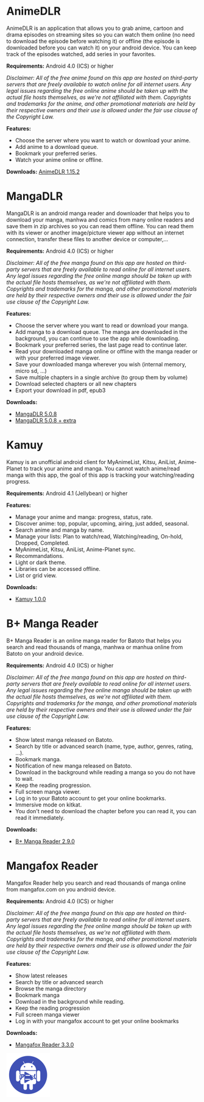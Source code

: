 # AnimeDLR
AnimeDLR is an application that allows you to grab anime, cartoon and drama episodes on streaming sites so you can watch them online (no need to download the episode before watching it) or offline (the episode is downloaded before you can watch it) on your android device. You can keep track of the episodes watched, add series in your favorites.

**Requirements:**
Android 4.0 (ICS) or higher

*Disclaimer:
All of the free anime found on this app are hosted on third-party servers that are freely available to watch online for all internet users. Any legal issues regarding the free online anime should be taken up with the actual file hosts themselves, as we're not affiliated with them. Copyrights and trademarks for the anime, and other promotional materials are held by their respective owners and their use is allowed under the fair use clause of the Copyright Law.*

**Features:**
* Choose the server where you want to watch or download your anime.
* Add anime to a download queue.
* Bookmark your preferred series.
* Watch your anime online or offline.

**Downloads:**
[AnimeDLR 1.15.2](https://bitbucket.org/cylonu87/animedlr/downloads/AnimeDLR-1.15.2-full-release.apk)


# MangaDLR
MangaDLR is an android manga reader and downloader that helps you to download your manga, manhwa and comics from many online readers and save them in zip archives so you can read them offline. You can read them with its viewer or another image/picture viewer app without an internet connection, transfer these files to another device or computer,...

**Requirements:**
Android 4.0 (ICS) or higher

*Disclaimer:
All of the free manga found on this app are hosted on third-party servers that are freely available to read online for all internet users. Any legal issues regarding the free online manga should be taken up with the actual file hosts themselves, as we're not affiliated with them. Copyrights and trademarks for the manga, and other promotional materials are held by their respective owners and their use is allowed under the fair use clause of the Copyright Law.*

**Features:**
* Choose the server where you want to read or download your manga.
* Add manga to a download queue. The manga are downloaded in the background, you can continue to use the app while downloading.
* Bookmark your preferred series, the last page read to continue later.
* Read your downloaded manga online or offline with the manga reader or with your preferred image viewer.
* Save your downloaded manga wherever you wish (internal memory, micro sd, ...)
* Save multiple chapters in a single archive (to group them by volume)
* Download selected chapters or all new chapters
* Export your download in pdf, epub3

**Downloads:**
* [MangaDLR 5.0.8](https://bitbucket.org/cylonu87/mangadlr/downloads/MangaDLR-5.0.8-full-release.apk)
* [MangaDLR 5.0.8 + extra](https://bitbucket.org/cylonu87/mangadlr/downloads/MangaDLR-5.0.8-full_extra-release.apk)


# Kamuy
Kamuy is an unofficial android client for MyAnimeList, Kitsu, AniList, Anime-Planet to track your anime and manga.
You cannot watch anime/read manga with this app, the goal of this app is tracking your watching/reading progress.

**Requirements:**
Android 4.1 (Jellybean) or higher

**Features:**
* Manage your anime and manga: progress, status, rate.
* Discover anime: top, popular, upcoming, airing, just added, seasonal.
* Search anime and manga by name.
* Manage your lists: Plan to watch/read, Watching/reading, On-hold, Dropped, Completed.
* MyAnimeList, Kitsu, AniList, Anime-Planet sync.
* Recommandations.
* Light or dark theme.
* Libraries can be accessed offline.
* List or grid view.

**Downloads:**
* [Kamuy 1.0.0](https://bitbucket.org/cylonu87/kamuy/downloads/Kamuy-1.0.0-full-release.apk)


# B+ Manga Reader
B+ Manga Reader is an online manga reader for Batoto that helps you search and read thousands of manga, manhwa or manhua online from Batoto on your android device.

**Requirements:**
Android 4.0 (ICS) or higher

*Disclaimer:
All of the free manga found on this app are hosted on third-party servers that are freely available to read online for all internet users. Any legal issues regarding the free online manga should be taken up with the actual file hosts themselves, as we're not affiliated with them. Copyrights and trademarks for the manga, and other promotional materials are held by their respective owners and their use is allowed under the fair use clause of the Copyright Law.*

**Features:**
* Show latest manga released on Batoto.
* Search by title or advanced search (name, type, author, genres, rating, ...).
* Bookmark manga.
* Notification of new manga released on Batoto.
* Download in the background while reading a manga so you do not have to wait.
* Keep the reading progression.
* Full screen manga viewer.
* Log in to your Batoto account to get your online bookmarks.
* Immersive mode on kitkat.
* You don't need to download the chapter before you can read it, you can read it immediately.

**Downloads:**
* [B+ Manga Reader 2.9.0](https://bitbucket.org/cylonu87/b-manga-reader/downloads/BplusMangaReader-2.9.0-full-release.apk)

# Mangafox Reader
Mangafox Reader help you search and read thousands of manga online from mangafox.com on you android device.

**Requirements:**
Android 4.0 (ICS) or higher

*Disclaimer:
All of the free manga found on this app are hosted on third-party servers that are freely available to read online for all internet users. Any legal issues regarding the free online manga should be taken up with the actual file hosts themselves, as we're not affiliated with them. Copyrights and trademarks for the manga, and other promotional materials are held by their respective owners and their use is allowed under the fair use clause of the Copyright Law.*

**Features:**
* Show latest releases
* Search by title or advanced search
* Browse the manga directory
* Bookmark manga
* Download in the background while reading.
* Keep the reading progression
* Full screen manga viewer
* Log in with your mangafox account to get your online bookmarks

**Downloads:**
* [Mangafox Reader 3.3.0](https://bitbucket.org/cylonu87/mangafox-reader/downloads/MangafoxReader-3.3.0-full-release.apk)



[![xxx](animedlr114.png "Day calendar")](https://bitbucket.org/cylonu87/mangafox-reader/downloads/MangafoxReader-3.3.0-full-release.apk)
